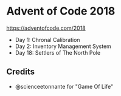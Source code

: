 Advent of Code 2018
===================

https://adventofcode.com/2018

- Day 1: Chronal Calibration
- Day 2: Inventory Management System
- Day 18: Settlers of The North Pole


Credits
-------
- @scienceetonnante for "Game Of Life"
